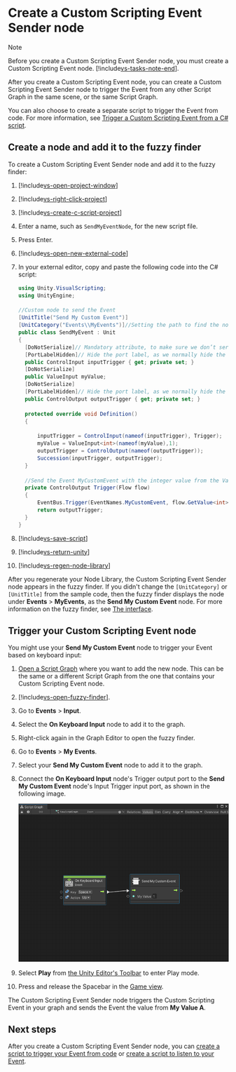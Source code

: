 # Create a Custom Scripting Event Sender node

> [!NOTE] 
> Before you create a Custom Scripting Event Sender node, you must create a Custom Scripting Event node. [!include[vs-tasks-note-end](./snippets/custom-events/vs-tasks-note-end.md)].

After you create a Custom Scripting Event node, you can create a Custom Scripting Event Sender node to trigger the Event from any other Script Graph in the same scene, or the same Script Graph. 

You can also choose to create a separate script to trigger the Event from code. For more information, see [Trigger a Custom Scripting Event from a C# script](vs-create-own-custom-event-node-trigger-code.md).

## Create a node and add it to the fuzzy finder 

To create a Custom Scripting Event Sender node and add it to the fuzzy finder:

1. [!include[vs-open-project-window](./snippets/vs-open-project-window.md)]

1. [!include[vs-right-click-project](./snippets/custom-events/vs-right-click-project.md)]

1. [!include[vs-create-c-script-project](./snippets/vs-create-c-script-project.md)]

1. Enter a name, such as `SendMyEventNode`, for the new script file. 

1. Press Enter. 

1. [!include[vs-open-new-external-code](./snippets/vs-open-new-external-code.md)]

1. In your external editor, copy and paste the following code into the C# script: 

    ```csharp
    using Unity.VisualScripting;
    using UnityEngine;
    
    //Custom node to send the Event
   [UnitTitle("Send My Custom Event")]
   [UnitCategory("Events\\MyEvents")]//Setting the path to find the node in the fuzzy finder as Events > My Events.
   public class SendMyEvent : Unit
   {
      [DoNotSerialize]// Mandatory attribute, to make sure we don’t serialize data that should never be serialized.
      [PortLabelHidden]// Hide the port label, as we normally hide the label for default Input and Output triggers.
      public ControlInput inputTrigger { get; private set; }
      [DoNotSerialize]
      public ValueInput myValue;
      [DoNotSerialize]
      [PortLabelHidden]// Hide the port label, as we normally hide the label for default Input and Output triggers.
      public ControlOutput outputTrigger { get; private set; }
   
      protected override void Definition()
      {
   
          inputTrigger = ControlInput(nameof(inputTrigger), Trigger);
          myValue = ValueInput<int>(nameof(myValue),1);
          outputTrigger = ControlOutput(nameof(outputTrigger));
          Succession(inputTrigger, outputTrigger);
      }
   
      //Send the Event MyCustomEvent with the integer value from the ValueInput port myValueA.
      private ControlOutput Trigger(Flow flow)
      {
          EventBus.Trigger(EventNames.MyCustomEvent, flow.GetValue<int>(myValue));
          return outputTrigger;
      }
   }
    ```
1. [!include[vs-save-script](./snippets/vs-save-script.md)] 

1. [!include[vs-return-unity](./snippets/vs-return-unity.md)]

1. [!include[vs-regen-node-library](./snippets/vs-regen-node-library.md)]

After you regenerate your Node Library, the Custom Scripting Event Sender node appears in the fuzzy finder. If you didn't change the `[UnitCategory]` or `[UnitTitle]` from the sample code, then the fuzzy finder displays the node under **Events** &gt; **MyEvents**, as the **Send My Custom Event** node. For more information on the fuzzy finder, see [The interface](vs-interface-overview.md#the-fuzzy-finder).

## Trigger your Custom Scripting Event node

You might use your **Send My Custom Event** node to trigger your Event based on keyboard input: 

1. [Open a Script Graph](vs-open-graph-edit.md) where you want to add the new node. This can be the same or a different Script Graph from the one that contains your Custom Scripting Event node. 

2. [!include[vs-open-fuzzy-finder](./snippets/vs-open-fuzzy-finder.md)]. 

1. Go to **Events** &gt; **Input**.

1. Select the **On Keyboard Input** node to add it to the graph.

3. Right-click again in the Graph Editor to open the fuzzy finder. 

1. Go to **Events** &gt; **My Events**. 

1. Select your **Send My Custom Event** node to add it to the graph.

4. Connect the **On Keyboard Input** node's Trigger output port to the **Send My Custom Event** node's Input Trigger input port, as shown in the following image. 

   ![An image of the Graph Editor. An On Keyboard Input node with its Key set to Space and its Action set to Up connects to the Send My Custom Event node.](images/vs-custom-event-send-my-custom-event-node-keyboard.png)

5. Select **Play** from [the Unity Editor's Toolbar](https://docs.unity3d.com/Manual/Toolbar.html) to enter Play mode. 

1. Press and release the Spacebar in the [Game view](https://docs.unity3d.com/Manual/GameView.html). 

The Custom Scripting Event Sender node triggers the Custom Scripting Event in your graph and sends the Event the value from **My Value A**. 


## Next steps

After you create a Custom Scripting Event Sender node, you can [create a script to trigger your Event from code](vs-create-own-custom-event-node-trigger-code.md) or [create a script to listen to your Event](vs-create-own-custom-event-listen-code.md).
